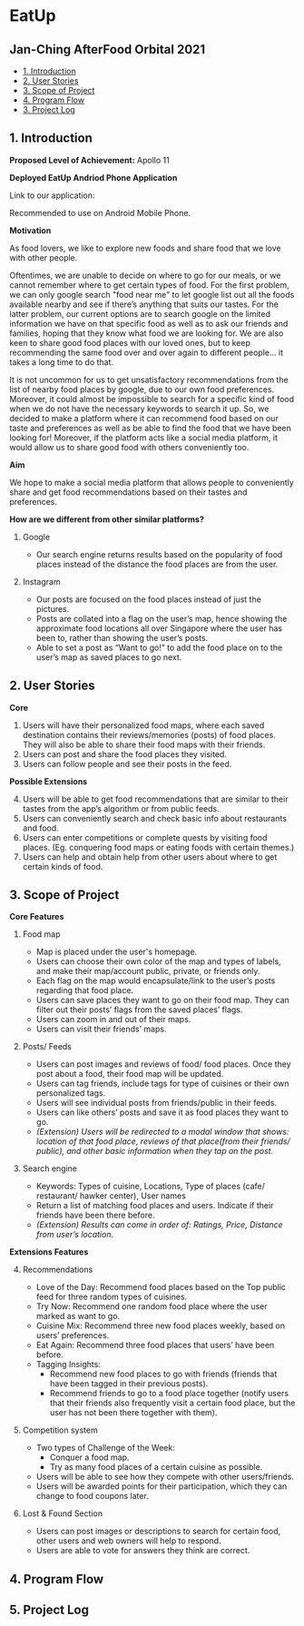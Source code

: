 # EatUp
## Jan-Ching AfterFood Orbital 2021

- [1. Introduction](#introducton)
- [2. User Stories](#user-stories)
- [3. Scope of Project](#scope-of-project)
- [4. Program Flow](#program-flow)
- [3. Project Log](#project-log)


## <a name="introducton"></a>1. Introduction
**Proposed Level of Achievement:**
Apollo 11

**Deployed EatUp Andriod Phone Application**

Link to our application:

Recommended to use on Android Mobile Phone.


**Motivation**

As food lovers, we like to explore new foods and share food that we love with other people. 

Oftentimes, we are unable to decide on where to go for our meals, or we cannot remember where to get certain types of food. For the first problem, we can only google search "food near me" to let google list out all the foods available nearby and see if there’s anything that suits our tastes. For the latter problem, our current options are to search google on the limited information we have on that specific food as well as to ask our friends and families, hoping that they know what food we are looking for. We are also keen to share good food places with our loved ones, but to keep recommending the same food over and over again to different people… it takes a long time to do that.

It is not uncommon for us to get unsatisfactory recommendations from the list of nearby food places by google, due to our own food preferences. Moreover, it could almost be impossible to search for a specific kind of food when we do not have the necessary keywords to search it up. So, we decided to make a platform where it can recommend food based on our taste and preferences as well as be able to find the food that we have been looking for! Moreover, if the platform acts like a social media platform, it would allow us to share good food with others conveniently too.  


**Aim**

We hope to make a social media platform that allows people to conveniently share and get food recommendations based on their tastes and preferences.


**How are we different from other similar platforms?**

1. Google 
    - Our search engine returns results based on the popularity of food places instead of the distance the food places are from the user. 

2. Instagram
    - Our posts are focused on the food places instead of just the pictures.
    - Posts are collated into a flag on the user’s map, hence showing the approximate food locations all over Singapore where the user has been to, rather than showing the user’s posts.
    - Able to set a post as “Want to go!” to add the food place on to the user’s map as saved places to go next.




## <a name="user-stories"></a>2. User Stories
**Core**

1. Users will have their personalized food maps, where each saved destination contains their reviews/memories (posts) of food places. They will also be able to share their food maps with their friends.
2. Users can post and share the food places they visited. 
3. Users can follow people and see their posts in the feed.

**Possible Extensions**

4. Users will be able to get food recommendations that are similar to their tastes from the app’s algorithm or from public feeds.
5. Users can conveniently search and check basic info about restaurants and food.
6. Users can enter competitions or complete quests by visiting food places. (Eg. conquering food maps or eating foods with certain themes.)
7. Users can help and obtain help from other users about where to get certain kinds of food. 



## <a name="scope-of-project"></a>3. Scope of Project

**Core Features**

1. Food map
    - Map is placed under the user's homepage. 
    - Users can choose their own color of the map and types of labels, and make their map/account public, private, or friends only. 
    - Each flag on the map would encapsulate/link to the user’s posts regarding that food place.
    - Users can save places they want to go on their food map. They can filter out their posts’ flags from the saved places’ flags.
    - Users can zoom in and out of their maps. 
    - Users can visit their friends’ maps.

2. Posts/ Feeds
    - Users can post images and reviews of food/ food places. Once they post about a food, their food map will be updated. 
    - Users can tag friends, include tags for type of cuisines or their own personalized tags.
    - Users will see individual posts from friends/public in their feeds.
    - Users can like others’ posts and save it as food places they want to go.
    - *(Extension) Users will be redirected to a modal window that shows: location of that food place, reviews of that place(from their friends/ public), and other basic information when they tap on the post.*

3. Search engine
    - Keywords: Types of cuisine, Locations, Type of places (cafe/ restaurant/ hawker center), User names
    - Return a list of matching food places and users. Indicate if their friends have been there before. 
    - *(Extension) Results can come in order of: Ratings, Price, Distance from user’s location.*


**Extensions Features**

4. Recommendations
    - Love of the Day: Recommend food places based on the Top public feed for three random types of cuisines.
    - Try Now: Recommend one random food place where the user marked as want to go.
    - Cuisine Mix: Recommend three new food places weekly, based on users’ preferences.
    - Eat Again: Recommend three food places that users’ have been before.
    - Tagging Insights:
         - Recommend new food places to go with friends (friends that have been tagged in their previous posts).
         - Recommend friends to go to a food place together (notify users that their friends also frequently visit a certain food place, but the user has not been there together with them).

5. Competition system
    - Two types of Challenge of the Week:
        - Conquer a food map.
        - Try as many food places of a certain cuisine as possible.
    - Users will be able to see how they compete with other users/friends.
    - Users will be awarded points for their participation, which they can change to food coupons later.

6. Lost & Found Section
    - Users can post images or descriptions to search for certain food, other users and web owners will help to respond. 
    - Users are able to vote for answers they think are correct.


## <a name="program-flow"></a>4. Program Flow



## <a name="project-log"></a>5. Project Log

